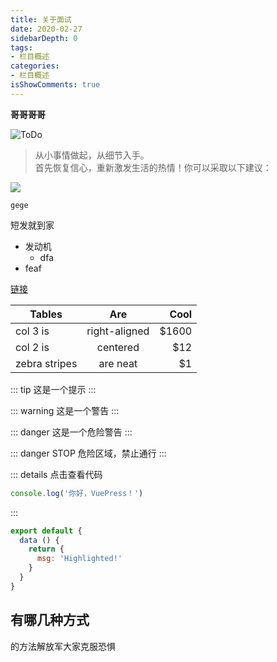 ```yaml
---
title: 关于面试
date: 2020-02-27
sidebarDepth: 0
tags:
- 栏目概述
categories:
- 栏目概述
isShowComments: true
---
```



**哥哥哥哥**

![ToDo](/znote/img/essay/ToDo.png)


> 从小事情做起，从细节入手。<br>
> 首先恢复信心，重新激发生活的热情！你可以采取以下建议：

![](https://images.unsplash.com/photo-1512341350577-a09358311cb1?ixlib=rb-1.2.1&ixid=eyJhcHBfaWQiOjEyMDd9&auto=format&fit=crop&w=1350&q=80)

`gege`

短发就到家

- 发动机
  - dfa
- feaf

[链接](www.baidu.com)

| Tables        | Are           | Cool  |
| ------------- |:-------------:| -----:|
| col 3 is      | right-aligned | $1600 |
| col 2 is      | centered      |   $12 |
| zebra stripes | are neat      |    $1 |

::: tip
这是一个提示
:::

::: warning
这是一个警告
:::

::: danger
这是一个危险警告
:::

::: danger STOP
危险区域，禁止通行
:::

::: details 点击查看代码
```js
console.log('你好，VuePress！')
```
:::


``` js {4}
export default {
  data () {
    return {
      msg: 'Highlighted!'
    }
  }
}
```

## 有哪几种方式

的方法解放军大家克服恐惧
